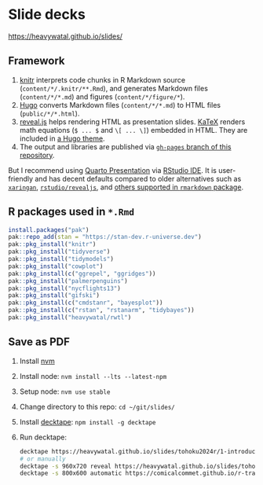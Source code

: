# Slide decks

https://heavywatal.github.io/slides/


## Framework

1.  [knitr](https://yihui.org/knitr/)
    interprets code chunks in R Markdown source (`content/*/.knitr/**.Rmd`),
    and generates Markdown files (`content/*/*.md`) and figures (`content/*/figure/*`).
2.  [Hugo](https://gohugo.io/)
    converts Markdown files (`content/*/*.md`) to HTML files (`public/*/*.html`).
3.  [reveal.js](https://revealjs.com/)
    helps rendering HTML as presentation slides.
    [KaTeX](https://katex.org/)
    renders math equations (`$ ... $` and `\[ ... \]`) embedded in HTML.
    They are included in [a Hugo theme](https://github.com/heavywatal/hugo-theme-reveal).
4.  The output and libraries are published via
    [`gh-pages` branch of this repository](https://github.com/heavywatal/slides/tree/gh-pages).

But I recommend using [Quarto Presentation](https://quarto.org/docs/presentations/) via [RStudio IDE](https://posit.co/products/open-source/rstudio/).
It is user-friendly and has decent defaults compared to older alternatives such as
[`xaringan`](https://slides.yihui.org/xaringan/),
[`rstudio/revealjs`](https://bookdown.org/yihui/rmarkdown/revealjs.html),
and [others supported in `rmarkdown` package](https://bookdown.org/yihui/rmarkdown/presentations.html).


## R packages used in `*.Rmd`

```r
install.packages("pak")
pak::repo_add(stan = "https://stan-dev.r-universe.dev")
pak::pkg_install("knitr")
pak::pkg_install("tidyverse")
pak::pkg_install("tidymodels")
pak::pkg_install("cowplot")
pak::pkg_install(c("ggrepel", "ggridges"))
pak::pkg_install("palmerpenguins")
pak::pkg_install("nycflights13")
pak::pkg_install("gifski")
pak::pkg_install(c("cmdstanr", "bayesplot"))
pak::pkg_install(c("rstan", "rstanarm", "tidybayes"))
pak::pkg_install("heavywatal/rwtl")
```


## Save as PDF

1. Install [nvm](https://github.com/nvm-sh/nvm)
1. Install node: `nvm install --lts --latest-npm`
1. Setup node: `nvm use stable`
1. Change directory to this repo: `cd ~/git/slides/`
1. Install [decktape](https://github.com/astefanutti/decktape):
   `npm install -g decktape`
1.  Run decktape:

    ```sh
    decktape https://heavywatal.github.io/slides/tohoku2024r/1-introduction.html 1-introduction.pdf
    # or manually
    decktape -s 960x720 reveal https://heavywatal.github.io/slides/tohoku2024r/1-introduction.html 1-introduction.pdf
    decktape -s 800x600 automatic https://comicalcommet.github.io/r-training-2023/R_training_2023_1.html R_training_1.pdf
    ```
